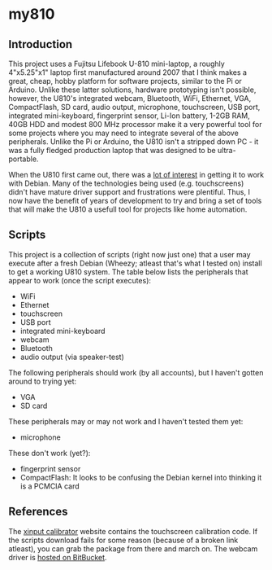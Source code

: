 my810
=====

Introduction
-------------
This project uses a Fujitsu Lifebook U-810 mini-laptop, a roughly 4"x5.25"x1" laptop first manufactured around 2007 that I think makes a great, cheap, hobby platform for software projects, similar to the Pi or Arduino. Unlike these latter solutions, hardware prototyping isn't possible, however, the U810's integrated webcam, Bluetooth, WiFi, Ethernet, VGA, CompactFlash, SD card, audio output, microphone, touchscreen, USB port, integrated mini-keyboard, fingerprint sensor, Li-Ion battery, 1-2GB RAM, 40GB HDD and modest 800 MHz processor make it a very powerful tool for some projects where you may need to integrate several of the above peripherals. Unlike the Pi or Arduino, the U810 isn't a stripped down PC - it was a fully fledged production laptop that was designed to be ultra-portable.

When the U810 first came out, there was a [lot of interest][r1] in getting it to work with Debian. Many of the technologies being used (e.g. touchscreens) didn't have mature driver support and frustrations were plentiful. Thus, I now have the benefit of years of development to try and bring a set of tools that will make the U810 a usefull tool for projects like home automation. 

Scripts
--------
This project is a collection of scripts (right now just one) that a user may execute after a fresh Debian (Wheezy; atleast that's what I tested on) install to get a working U810 system. The table below lists the peripherals that appear to work (once the script executes):
- WiFi
- Ethernet
- touchscreen
- USB port
- integrated mini-keyboard
- webcam
- Bluetooth
- audio output (via speaker-test)

The following peripherals should work (by all accounts), but I haven't gotten around to trying yet:
- VGA
- SD card

These peripherals may or may not work and I haven't tested them yet:
- microphone

These don't work (yet?):
- fingerprint sensor
- CompactFlash: It looks to be confusing the Debian kernel into thinking it is a PCMCIA card

References
----------
The [xinput calibrator][r2] website contains the touchscreen calibration code. If the scripts download fails for some reason (because of a broken link atleast), you can grab the package from there and march on. The webcam driver is [hosted on BitBucket][r3].

[r1]: http://ubuntuforums.org/showthread.php?t=1549473 "Lucid Install on the Fujitsu u810"
[r2]: http://www.freedesktop.org/wiki/Software/xinput_calibrator/ "xinput calibrator"
[r3]: https://bitbucket.org/ahixon/r5u87x/downloads "r5u87x driver"